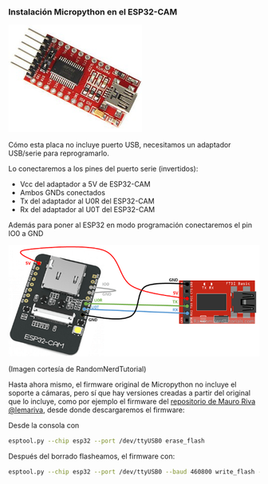 ### Instalación Micropython en el ESP32-CAM

![](./images/ftdi.jpg) 

Cómo esta placa no incluye puerto USB, necesitamos un adaptador USB/serie para reprogramarlo.

Lo conectaremos a los pines del puerto serie (invertidos):

* Vcc del adaptador a 5V de ESP32-CAM
* Ambos GNDs conectados
* Tx del adaptador al U0R del ESP32-CAM
* Rx del adaptador al U0T del ESP32-CAM

Además para poner al ESP32 en modo programación conectaremos el pin IO0 a GND

![](./images/ESP32-CAM-FTDI-programmer-5V-supply.png)

(Imagen cortesía de RandomNerdTutorial)

Hasta ahora mismo, el firmware original de Micropython no incluye el soporte a cámaras, pero sí que hay versiones creadas a partir del original que lo incluye, como por ejemplo el firmware del [repositorio de Mauro Riva @lemariva](https://github.com/lemariva/micropython-camera-driver/tree/master/firmware), desde donde descargaremos el firmware:

Desde la consola con 

```sh
esptool.py --chip esp32 --port /dev/ttyUSB0 erase_flash
```

Después del borrado flasheamos,  el firmware con:

```sh
esptool.py --chip esp32 --port /dev/ttyUSB0 --baud 460800 write_flash -z 0x1000 esp32-20210902-v1.17.bin
```

